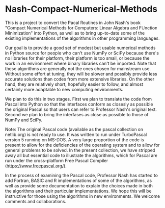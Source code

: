 # Nash-Compact-Numerical-Methods

This is a project to convert the Pacal Routines in John Nash's book "Compact Numerical Methods for Computers: Linear Algebra and FUnction Minimization" into Python,
as well as to bring up-to-date some of the existing implementations of the algorithms in other programming languages.

Our goal is to provide a good set of modest but usable numerical methods in Python source for people who can't use NumPy or SciPy because there's no libraries for their platform, their platform is too small, or because the work in an environment where binary libraries can't be imported. Note that these algorithms are generally not the ones chosen for mainstream use. Without some effort at tuning, they will be slower and possibly provide less accurate solutions than codes from more extensive libraries. On the other hand, they are relatively short, hopefully easier to follow, and almost certainly more adaptable to new computing environments.

We plan to do this in two stages.  First we plan to translate the code from Pascal into Python so that the interfaces conform as closesly as possible the original Pascal so that users can refer to Professor Nash's original text.  Second we plan to bring the interfases as close as possible to those of NumPy and SciPy.

Note: The original Pascal code (available as the pascal collection on netlib.org) is not ready to use.  It was written to run under TurboPascal version 5 running on MS-DOS. A very large proportion of the code is present to allow for the deficiencies of the operating system and to allow for general problems to be solved. In the present collection, we have stripped away all but essential code to illustrate the algorithms, which for Pascal are run under the cross-platform Free Pascal Compiler (https://www.freepascal.org/). 

In the process of examining the Pascal code, Professor Nash has started to add Fortran, BASIC and R implementations of some of the algorithms, as well as provide some documentation to explain the choices made in both the algorithms and their particular implementations. We hope this will be instructive for those using the algorithms in new environments. We welcome comments and collaborations.
